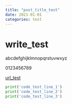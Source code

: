 ```yaml
---
title: "post_title_test"
date: 2021-01-01
categories: test
---
```


# write_test

abcdefghijklmnopqrstuvwxyz

0123456789

[url_test](https://keinohne.github.io/)

```python
print('code_test_line_1')
print('code_test_line_2')
print('code_test_line_3')
```

